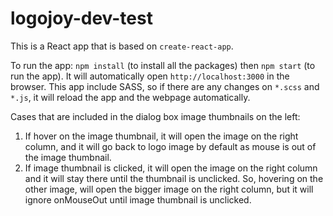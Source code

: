 # logojoy-dev-test

This is a React app that is based on `create-react-app`.

To run the app:  `npm install` (to install all the packages) then `npm start` (to run the app). It will automatically open `http://localhost:3000` in the browser. This app include SASS, so if there are any changes on `*.scss` and `*.js`, it will reload the app and the webpage automatically.

Cases that are included in the dialog box image thumbnails on the left:
1. If hover on the image thumbnail, it will open the image on the right column, and it will go back to logo image by default as mouse is out of the image thumbnail.
2. If image thumbnail is clicked, it will open the image on the right column and it will stay there until the thumbnail is unclicked. So, hovering on the other image, will open the bigger image on the right column, but it will ignore onMouseOut until image thumbnail is unclicked.
